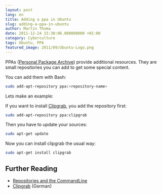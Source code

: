 ```yaml
---
layout: post
lang: en
title: Adding a ppa in Ubuntu
slug: adding-a-ppa-in-ubuntu
author: Martin Thoma
date: 2011-12-24 15:30:06.000000000 +01:00
category: Cyberculture
tags: Ubuntu, PPA
featured_image: 2011/09/Ubuntu-Logo.png
---
```

PPAs (<a href="http://en.wikipedia.org/wiki/Personal_Package_Archive">Personal Package Archive</a>) provide additional resources. They are small repositories you can add to get some special content.

You can add them with Bash:
```bash
sudo add-apt-repository ppa:<repository-name>
```

Lets make an example:

If you want to install <a href="http://clipgrab.de/en">Clipgrab</a>, you add the repository first:
```bash
sudo add-apt-repository ppa:clipgrab
```

Then you have to update your sources:
```bash
sudo apt-get update
```

Now you can install clipgrab the usual way:
```bash
sudo apt-get install clipgrab
```

<h2>Further Reading</h2>
<ul>
  <li><a href="https://help.ubuntu.com/community/Repositories/CommandLine">Repositories and the CommandLine</a></li>
  <li><a href="http://wiki.ubuntuusers.de/Clipgrab">Clipgrab</a> (German)</li>
</ul>
